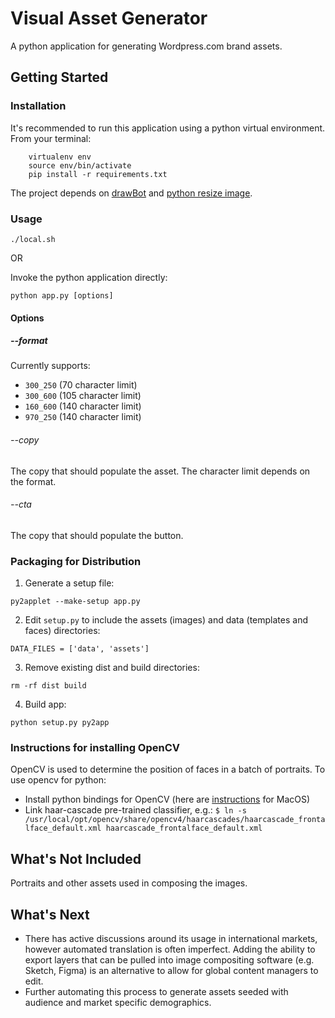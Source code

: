 # Visual Asset Generator

A python application for generating Wordpress.com brand assets. 

## Getting Started

### Installation
It's recommended to run this application using a python virtual environment. From your terminal: 

```Shell
    virtualenv env
    source env/bin/activate
    pip install -r requirements.txt
```

The project depends on [drawBot](https://drawbot.com) and [python resize image](https://github.com/charlesthk/python-resize-image).

### Usage

```./local.sh```

OR 

Invoke the python application directly:

```python app.py [options]```

#### Options

##### --format

Currently supports: 
- `300_250` (70 character limit)
- `300_600` (105 character limit)
- `160_600` (140 character limit)
- `970_250` (140 character limit)

###### --copy 

The copy that should populate the asset. The character limit depends on the format.

###### --cta 

The copy that should populate the button.

### Packaging for Distribution

1. Generate a setup file:

  `py2applet --make-setup app.py`

2. Edit `setup.py` to include the assets (images) and data (templates and faces) directories:

`DATA_FILES = ['data', 'assets']`

3. Remove existing dist and build directories:

`rm -rf dist build`

4. Build app:

`python setup.py py2app`

### Instructions for installing OpenCV

OpenCV is used to determine the position of faces in a batch of portraits. To use opencv for python:

- Install python bindings for OpenCV (here are [instructions](https://medium.com/@nuwanprabhath/installing-opencv-in-macos-high-sierra-for-python-3-89c79f0a246a) for MacOS)
- Link haar-cascade pre-trained classifier, e.g.:
    `$ ln -s /usr/local/opt/opencv/share/opencv4/haarcascades/haarcascade_frontalface_default.xml haarcascade_frontalface_default.xml`
    
## What's Not Included

Portraits and other assets used in composing the images.

## What's Next
- There has active discussions around its usage in international markets, however automated translation is often imperfect. Adding the ability to export layers that can be pulled into image compositing software (e.g. Sketch, Figma) is an alternative to allow for global content managers to edit.
- Further automating this process to generate assets seeded with audience and market specific demographics.
